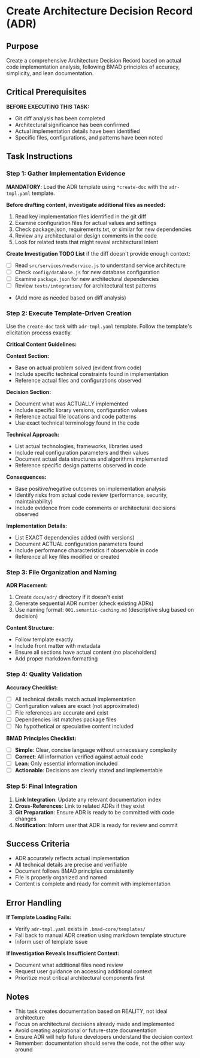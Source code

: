 <!-- Powered by BMAD™ Core -->

# Create Architecture Decision Record (ADR)

## Purpose

Create a comprehensive Architecture Decision Record based on actual code implementation analysis, following BMAD principles of accuracy, simplicity, and lean documentation.

## Critical Prerequisites

**BEFORE EXECUTING THIS TASK:**
- Git diff analysis has been completed
- Architectural significance has been confirmed
- Actual implementation details have been identified
- Specific files, configurations, and patterns have been noted

## Task Instructions

### Step 1: Gather Implementation Evidence

**MANDATORY**: Load the ADR template using `*create-doc` with the `adr-tmpl.yaml` template.

**Before drafting content, investigate additional files as needed:**
1. Read key implementation files identified in the git diff
2. Examine configuration files for actual values and settings
3. Check package.json, requirements.txt, or similar for new dependencies
4. Review any architectural or design comments in the code
5. Look for related tests that might reveal architectural intent

**Create Investigation TODO List** if the diff doesn't provide enough context:
- [ ] Read `src/services/newService.js` to understand service architecture
- [ ] Check `config/database.js` for new database configuration
- [ ] Examine `package.json` for new architectural dependencies
- [ ] Review `tests/integration/` for architectural test patterns
- (Add more as needed based on diff analysis)

### Step 2: Execute Template-Driven Creation

Use the `create-doc` task with `adr-tmpl.yaml` template. Follow the template's elicitation process exactly.

**Critical Content Guidelines:**

**Context Section:**
- Base on actual problem solved (evident from code)
- Include specific technical constraints found in implementation
- Reference actual files and configurations observed

**Decision Section:**
- Document what was ACTUALLY implemented
- Include specific library versions, configuration values
- Reference actual file locations and code patterns
- Use exact technical terminology found in the code

**Technical Approach:**
- List actual technologies, frameworks, libraries used
- Include real configuration parameters and their values
- Document actual data structures and algorithms implemented
- Reference specific design patterns observed in code

**Consequences:**
- Base positive/negative outcomes on implementation analysis
- Identify risks from actual code review (performance, security, maintainability)
- Include evidence from code comments or architectural decisions observed

**Implementation Details:**
- List EXACT dependencies added (with versions)
- Document ACTUAL configuration parameters found
- Include performance characteristics if observable in code
- Reference all key files modified or created

### Step 3: File Organization and Naming

**ADR Placement:**
1. Create `docs/adr/` directory if it doesn't exist
2. Generate sequential ADR number (check existing ADRs)
3. Use naming format: `001.semantic-caching.md` (descriptive slug based on decision)

**Content Structure:**
- Follow template exactly
- Include front matter with metadata
- Ensure all sections have actual content (no placeholders)
- Add proper markdown formatting

### Step 4: Quality Validation

**Accuracy Checklist:**
- [ ] All technical details match actual implementation
- [ ] Configuration values are exact (not approximated)
- [ ] File references are accurate and exist
- [ ] Dependencies list matches package files
- [ ] No hypothetical or speculative content included

**BMAD Principles Checklist:**
- [ ] **Simple**: Clear, concise language without unnecessary complexity
- [ ] **Correct**: All information verified against actual code
- [ ] **Lean**: Only essential information included
- [ ] **Actionable**: Decisions are clearly stated and implementable

### Step 5: Final Integration

1. **Link Integration**: Update any relevant documentation index
2. **Cross-References**: Link to related ADRs if they exist
3. **Git Preparation**: Ensure ADR is ready to be committed with code changes
4. **Notification**: Inform user that ADR is ready for review and commit

## Success Criteria

- ADR accurately reflects actual implementation
- All technical details are precise and verifiable
- Document follows BMAD principles consistently
- File is properly organized and named
- Content is complete and ready for commit with implementation

## Error Handling

**If Template Loading Fails:**
- Verify `adr-tmpl.yaml` exists in `.bmad-core/templates/`
- Fall back to manual ADR creation using markdown template structure
- Inform user of template issue

**If Investigation Reveals Insufficient Context:**
- Document what additional files need review
- Request user guidance on accessing additional context
- Prioritize most critical architectural components first

## Notes

- This task creates documentation based on REALITY, not ideal architecture
- Focus on architectural decisions already made and implemented
- Avoid creating aspirational or future-state documentation
- Ensure ADR will help future developers understand the decision context
- Remember: documentation should serve the code, not the other way around